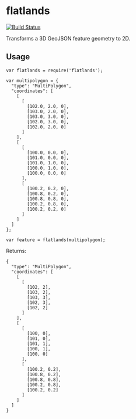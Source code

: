 # flatlands

[![Build Status](https://travis-ci.org/cspanring/flatlands.svg)](https://travis-ci.org/cspanring/flatlands)

Transforms a 3D GeoJSON feature geometry to 2D.

## Usage

    var flatlands = require('flatlands');

    var multipolygon = {
      "type": "MultiPolygon",
      "coordinates": [
        [
          [
            [102.0, 2.0, 0],
            [103.0, 2.0, 0],
            [103.0, 3.0, 0],
            [102.0, 3.0, 0],
            [102.0, 2.0, 0]
          ]
        ],
        [
          [
            [100.0, 0.0, 0],
            [101.0, 0.0, 0],
            [101.0, 1.0, 0],
            [100.0, 1.0, 0],
            [100.0, 0.0, 0]
          ],
          [
            [100.2, 0.2, 0],
            [100.8, 0.2, 0],
            [100.8, 0.8, 0],
            [100.2, 0.8, 0],
            [100.2, 0.2, 0]
          ]
        ]
      ]
    };

    var feature = flatlands(multipolygon);

Returns:

    {
      "type": "MultiPolygon",
      "coordinates": [
        [
          [
            [102, 2],
            [103, 2],
            [103, 3],
            [102, 3],
            [102, 2]
          ]
        ],
        [
          [
            [100, 0],
            [101, 0],
            [101, 1],
            [100, 1],
            [100, 0]
          ],
          [
            [100.2, 0.2],
            [100.8, 0.2],
            [100.8, 0.8],
            [100.2, 0.8],
            [100.2, 0.2]
          ]
        ]
      ]
    }
